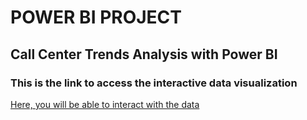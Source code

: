 # POWER BI PROJECT
## Call Center Trends Analysis with Power BI
### This is the link to access the interactive data visualization
[Here, you will be able to interact with the data](https://app.powerbi.com/view?r=eyJrIjoiNmRkMjFhMjYtODdjNS00MWIzLTljNmEtZWZiYmQ3YjA3NTk5IiwidCI6ImMwNjAzYjY0LTYyYTYtNDkyMy05YzU0LTkzMjFjM2YyMWVjNyJ9)
